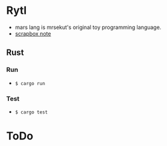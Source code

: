 # Rytl

- mars lang is mrsekut's original toy programming language.
- [scrapbox note](https://scrapbox.io/mrsekut-p/rytl)

## Rust

### Run

- `$ cargo run`

### Test

- `$ cargo test`

# ToDo
